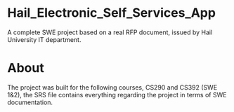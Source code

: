 # Hail_Electronic_Self_Services_App
A complete SWE project based on a real RFP document, issued by Hail University IT department.

# About
The project was built for the following courses, CS290 and CS392 (SWE 1&2), the SRS file contains everything regarding the project in terms of SWE documentation.
